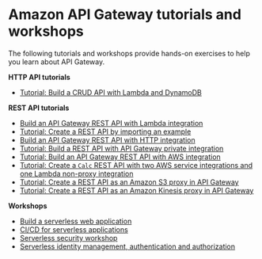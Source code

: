 # Amazon API Gateway tutorials and workshops<a name="api-gateway-tutorials"></a>

The following tutorials and workshops provide hands\-on exercises to help you learn about API Gateway\.

**HTTP API tutorials**
+ [Tutorial: Build a CRUD API with Lambda and DynamoDB ](http-api-dynamo-db.md)

**REST API tutorials**
+ [Build an API Gateway REST API with Lambda integration](getting-started-with-lambda-integration.md)
+ [Tutorial: Create a REST API by importing an example](api-gateway-create-api-from-example.md)
+ [Build an API Gateway REST API with HTTP integration](getting-started-http-integrations.md)
+ [Tutorial: Build a REST API with API Gateway private integration](getting-started-with-private-integration.md)
+ [Tutorial: Build an API Gateway REST API with AWS integration](getting-started-aws-proxy.md)
+ [Tutorial: Create a `Calc` REST API with two AWS service integrations and one Lambda non\-proxy integration](integrating-api-with-aws-services-lambda.md)
+ [Tutorial: Create a REST API as an Amazon S3 proxy in API Gateway](integrating-api-with-aws-services-s3.md)
+ [Tutorial: Create a REST API as an Amazon Kinesis proxy in API Gateway](integrating-api-with-aws-services-kinesis.md)

**Workshops**
+ [Build a serverless web application]( https://webapp.serverlessworkshops.io)
+ [CI/CD for serverless applications](https://cicd.serverlessworkshops.io)
+ [Serverless security workshop](https://github.com/aws-samples/aws-serverless-security-workshop)
+ [Serverless identity management, authentication and authorization](https://auth.serverlessworkshops.io)